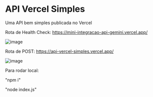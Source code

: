 # API Vercel Simples
Uma API bem simples publicada no Vercel

Rota de Health Check: https://mini-integracao-api-gemini.vercel.app/

![image](https://github.com/user-attachments/assets/b03ad8a2-d59b-4288-a985-08ae0ce4e733)

Rota de POST: https://api-vercel-simples.vercel.app/

![image](https://github.com/user-attachments/assets/c797312f-503a-445f-89f5-a46f37991b79)

Para rodar local:

"npm i"

"node index.js"
